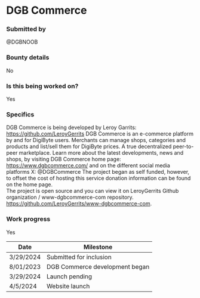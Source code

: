 # DGB Commerce

### Submitted by
@DGBNOOB

### Bounty details
No

### Is this being worked on?
Yes

### Specifics
DGB Commerce is being developed by Leroy Garrits: https://github.com/LeroyGerrits
DGB Commerce is an e-commerce platform by and for DigiByte users. Merchants can manage shops, categories and products and list/sell them for DigiByte prices. A true decentralized peer-to-peer marketplace. Learn more about the latest developments, news and shops, by visiting DGB Commerce home page: https://www.dgbcommerce.com/ and on the different social media platforms X: @DGBCommerce
The project began as self funded, however, to offset the cost of hosting this service donation information can be found on the home page.  
The project is open source and you can view it on LeroyGerrits Github organization / www-dgbcommerce-com repository. https://github.com/LeroyGerrits/www-dgbcommerce-com.

### Work progress
Yes 

| Date | Milestone |
| --- | --- |
| 3/29/2024 | Submitted for inclusion |
| 8/01/2023 | DGB Commerce development began |
| 3/29/2024 | Launch pending |
| 4/5/2024 | Website launch |
